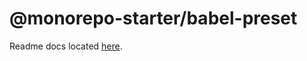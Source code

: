 # @monorepo-starter/babel-preset

Readme docs located [here](https://github.com/mwood23/react-monorepo-starter).
